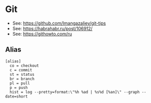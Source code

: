 # Git

- See: https://github.com/Imangazaliev/git-tips
- See: https://habrahabr.ru/post/106912/
- See: https://githowto.com/ru

## Alias

```
[alias]
  co = checkout
  c = commit
  st = status
  br = branch
  pl = pull
  p = push
  hist = log --pretty=format:\"%h %ad | %s%d [%an]\" --graph --date=short
```
